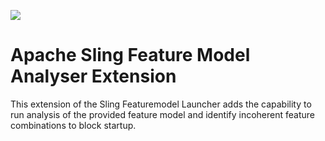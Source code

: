 [<img src="http://sling.apache.org/res/logos/sling.png"/>](http://sling.apache.org)

# Apache Sling Feature Model Analyser Extension

This extension of the Sling Featuremodel Launcher adds the capability to run analysis of the provided feature model and identify incoherent feature combinations to block startup.